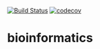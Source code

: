 [![Build Status](https://app.travis-ci.com/ndrep/bioinformatics.svg?branch=main)](https://app.travis-ci.com/ndrep/bioinformatics)
[![codecov](https://codecov.io/gh/ndrep/bioinformatics/branch/main/graph/badge.svg?token=AIVHIC4C4Z)](https://codecov.io/gh/ndrep/bioinformatics)
# bioinformatics
